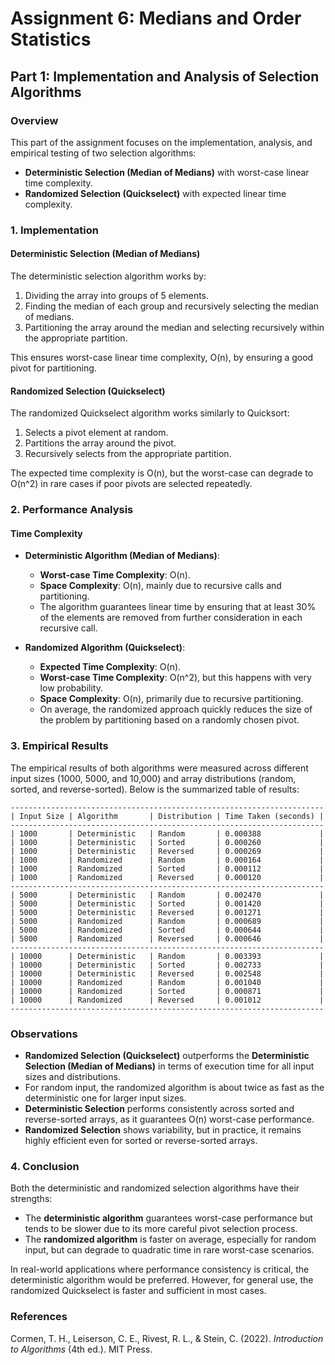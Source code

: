 
# Assignment 6: Medians and Order Statistics

## Part 1: Implementation and Analysis of Selection Algorithms

### Overview
This part of the assignment focuses on the implementation, analysis, and empirical testing of two selection algorithms: 
- **Deterministic Selection (Median of Medians)** with worst-case linear time complexity.
- **Randomized Selection (Quickselect)** with expected linear time complexity.

### 1. Implementation

#### Deterministic Selection (Median of Medians)
The deterministic selection algorithm works by:
1. Dividing the array into groups of 5 elements.
2. Finding the median of each group and recursively selecting the median of medians.
3. Partitioning the array around the median and selecting recursively within the appropriate partition.
   
This ensures worst-case linear time complexity, O(n), by ensuring a good pivot for partitioning.

#### Randomized Selection (Quickselect)
The randomized Quickselect algorithm works similarly to Quicksort:
1. Selects a pivot element at random.
2. Partitions the array around the pivot.
3. Recursively selects from the appropriate partition.
   
The expected time complexity is O(n), but the worst-case can degrade to O(n^2) in rare cases if poor pivots are selected repeatedly.

### 2. Performance Analysis

#### Time Complexity
- **Deterministic Algorithm (Median of Medians)**:
  - **Worst-case Time Complexity**: O(n).
  - **Space Complexity**: O(n), mainly due to recursive calls and partitioning.
  - The algorithm guarantees linear time by ensuring that at least 30% of the elements are removed from further consideration in each recursive call.

- **Randomized Algorithm (Quickselect)**:
  - **Expected Time Complexity**: O(n).
  - **Worst-case Time Complexity**: O(n^2), but this happens with very low probability.
  - **Space Complexity**: O(n), primarily due to recursive partitioning.
  - On average, the randomized approach quickly reduces the size of the problem by partitioning based on a randomly chosen pivot.

### 3. Empirical Results

The empirical results of both algorithms were measured across different input sizes (1000, 5000, and 10,000) and array distributions (random, sorted, and reverse-sorted). Below is the summarized table of results:

```
----------------------------------------------------------------------
| Input Size | Algorithm       | Distribution | Time Taken (seconds) |
----------------------------------------------------------------------
| 1000       | Deterministic   | Random       | 0.000388             |
| 1000       | Deterministic   | Sorted       | 0.000260             |
| 1000       | Deterministic   | Reversed     | 0.000269             |
| 1000       | Randomized      | Random       | 0.000164             |
| 1000       | Randomized      | Sorted       | 0.000112             |
| 1000       | Randomized      | Reversed     | 0.000120             |
----------------------------------------------------------------------
| 5000       | Deterministic   | Random       | 0.002470             |
| 5000       | Deterministic   | Sorted       | 0.001420             |
| 5000       | Deterministic   | Reversed     | 0.001271             |
| 5000       | Randomized      | Random       | 0.000689             |
| 5000       | Randomized      | Sorted       | 0.000644             |
| 5000       | Randomized      | Reversed     | 0.000646             |
----------------------------------------------------------------------
| 10000      | Deterministic   | Random       | 0.003393             |
| 10000      | Deterministic   | Sorted       | 0.002733             |
| 10000      | Deterministic   | Reversed     | 0.002548             |
| 10000      | Randomized      | Random       | 0.001040             |
| 10000      | Randomized      | Sorted       | 0.000871             |
| 10000      | Randomized      | Reversed     | 0.001012             |
----------------------------------------------------------------------
```

### Observations
- **Randomized Selection (Quickselect)** outperforms the **Deterministic Selection (Median of Medians)** in terms of execution time for all input sizes and distributions. 
- For random input, the randomized algorithm is about twice as fast as the deterministic one for larger input sizes.
- **Deterministic Selection** performs consistently across sorted and reverse-sorted arrays, as it guarantees O(n) worst-case performance.
- **Randomized Selection** shows variability, but in practice, it remains highly efficient even for sorted or reverse-sorted arrays.

### 4. Conclusion

Both the deterministic and randomized selection algorithms have their strengths:
- The **deterministic algorithm** guarantees worst-case performance but tends to be slower due to its more careful pivot selection process.
- The **randomized algorithm** is faster on average, especially for random input, but can degrade to quadratic time in rare worst-case scenarios.

In real-world applications where performance consistency is critical, the deterministic algorithm would be preferred. However, for general use, the randomized Quickselect is faster and sufficient in most cases.

### References
Cormen, T. H., Leiserson, C. E., Rivest, R. L., & Stein, C. (2022). *Introduction to Algorithms* (4th ed.). MIT Press.
